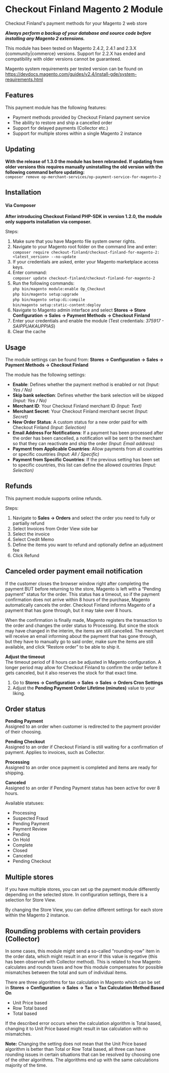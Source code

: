 # Checkout Finland Magento 2 Module
Checkout Finland's payment methods for your Magento 2 web store

***Always perform a backup of your database and source code before installing any Magento 2 extensions.***

This module has been tested on Magento 2.4.2, 2.4.1 and 2.3.X {community|commerce} versions. Support for 2.2.X has ended and compatibility with older versions cannot be guaranteed.

Magento system requirements per tested version can be found on https://devdocs.magento.com/guides/v2.4/install-gde/system-requirements.html

## Features
This payment module has the following features:
- Payment methods provided by Checkout Finland payment service
- The ability to restore and ship a cancelled order
- Support for delayed payments (Collector etc.)
- Support for multiple stores within a single Magento 2 instance

## Updating

<b>With the release of 1.3.0 the module has been rebranded. If updating from older versions this requires manually uninstalling the old version with the following command before updating:</b><br/>
```composer remove op-merchant-services/op-payment-service-for-magento-2```

## Installation

#### Via Composer

<b>After introducing Checkout Finland PHP-SDK in version 1.2.0, the module only supports installation via composer.</b>

Steps:
1. Make sure that you have Magento file system owner rights.
2. Navigate to your Magento root folder on the command line and enter: <br/>```composer require checkout-finland/checkout-finland-for-magento-2:<latest_version> --no-update```
3. If your credentials are asked, enter your Magento marketplace access keys.
4. Enter command: <br/> ```composer update checkout-finland/checkout-finland-for-magento-2```
5. Run the following commands: <br/> ``` php bin/magento module:enable Op_Checkout ``` <br/> ```php bin/magento setup:upgrade``` <br/>```php bin/magento setup:di:compile``` <br/>```bin/magento setup:static-content:deploy``` 
6. Navigate to Magento admin interface and select __Stores -> Store Configuration -> Sales -> Payment Methods -> Checkout Finland__
7. Enter your credentials and enable the module (Test credentials: _375917 - SAIPPUAKAUPPIAS_)
8. Clear the cache 

## Usage
The module settings can be found from:
__Stores -> Configuration -> Sales -> Payment Methods -> Checkout Finland__

The module has the following settings:
- __Enable__: Defines whether the payment method is enabled or not *(Input: Yes / No)*
- __Skip bank selection__: Defines whether the bank selection will be skipped *(Input: Yes / No)*
- __Merchant ID__: Your Checkout Finland merchant ID *(Input: Text)*
- __Merchant Secret__: Your Checkout Finland merchant secret *(Input: Secret)*
- __New Order Status__: A custom status for a new order paid for with Checkout Finland *(Input: Selection)*
- __Email Address For Notifications__: If a payment has been processed after the order has been cancelled, a notification will be sent to the merchant so that they can reactivate and ship the order *(Input: Email address)* 
- __Payment from Applicable Countries__: Allow payments from all countries or specific countries *(Input: All / Specific)*
- __Payment from Specific Countries__: If the previous setting has been set to specific countries, this list can define the allowed countries *(Input: Selection)*

## Refunds
This payment module supports online refunds.

Steps:
1. Navigate to __Sales -> Orders__ and select the order you need to fully or partially refund
2. Select Invoices from Order View side bar
3. Select the invoice
4. Select Credit Memo
5. Define the items you want to refund and optionally define an adjustment fee
6. Click Refund

## Canceled order payment email notification
If the customer closes the browser window right after completing the payment BUT before returning to the store, Magento is left with a “Pending payment” status for the order. This status has a timeout, so if the payment confirmation does not arrive within 8 hours of the purchase, Magento automatically cancels the order. Checkout Finland informs Magento of a payment that has gone through, but it may take over 8 hours.

When the confirmation is finally made, Magento registers the transaction to the order and changes the order status to Processing. But since the stock may have changed in the interim, the items are still cancelled. The merchant will receive an email informing about the payment that has gone through, but they have to manually go to said order, make sure the items are still available, and click “Restore order” to be able to ship it.

__Adjust the timeout__<br/>
The timeout period of 8 hours can be adjusted in Magento configuration. A longer period may allow for Checkout Finland to confirm the order before it gets canceled, but it also reserves the stock for that exact time.
1. Go to __Stores -> Configuration -> Sales -> Sales -> Orders Cron Settings__
2. Adjust the __Pending Payment Order Lifetime (minutes)__ value to your liking.

## Order status
__Pending Payment__<br/>
Assigned to an order when customer is redirected to the payment provider of their choosing.

__Pending Checkout__<br/>
Assigned to an order if Checkout Finland is still waiting for a confirmation of payment. Applies to invoices, such as Collector.

__Processing__<br/>
Assigned to an order once payment is completed and items are ready for shipping.

__Canceled__<br/>
Assigned to an order if Pending Payment status has been active for over 8 hours.

Available statuses:
- Processing
- Suspected Fraud
- Pending Payment
- Payment Review
- Pending
- On Hold
- Complete
- Closed
- Canceled
- Pending Checkout

## Multiple stores
If you have multiple stores, you can set up the payment module differently depending on the selected store. In configuration settings, there is a selection for Store View.

By changing the Store View, you can define different settings for each store within the Magento 2 instance.

## Rounding problems with certain providers (Collector)

In some cases, this module might send a so-called "rounding-row" item in the order data, which might result in an error if this value is negative (this has been observed with Collector method). This is related to how Magento calculates and rounds taxes and how this module compensates for possible mismatches between the total and sum of individual items.

There are three algorithms for tax calculation in Magento which can be set in __Stores -> Configuration -> Sales -> Tax -> Tax Calculation Method Based On__
- Unit Price based
- Row Total based
- Total based

If the described error occurs when the calculation algorithm is Total based, changing it to Unit Price based might result in tax calculation with no mismatches. 

__Note:__ Changing the setting does not mean that the Unit Price based algorithm is better than Total or Row Total based, all three can have rounding issues in certain situations that can be resolved by choosing one of the other algorithms. The algorithms end up with the same calculations majority of the time.
